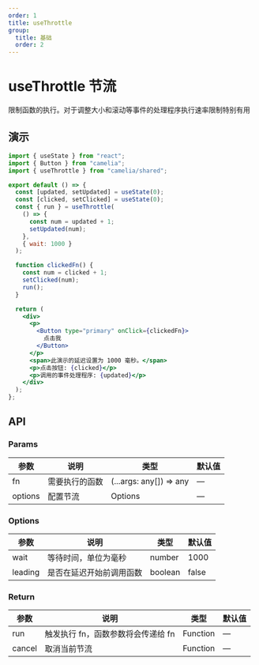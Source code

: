 ```yaml
---
order: 1
title: useThrottle
group:
  title: 基础
  order: 2
---
```


# useThrottle 节流

限制函数的执行。对于调整大小和滚动等事件的处理程序执行速率限制特别有用

## 演示

```jsx
import { useState } from "react";
import { Button } from "camelia";
import { useThrottle } from "camelia/shared";

export default () => {
  const [updated, setUpdated] = useState(0);
  const [clicked, setClicked] = useState(0);
  const { run } = useThrottle(
    () => {
      const num = updated + 1;
      setUpdated(num);
    },
    { wait: 1000 }
  );

  function clickedFn() {
    const num = clicked + 1;
    setClicked(num);
    run();
  }

  return (
    <div>
      <p>
        <Button type="primary" onClick={clickedFn}>
          点击我
        </Button>
      </p>
      <span>此演示的延迟设置为 1000 毫秒。</span>
      <p>点击按钮: {clicked}</p>
      <p>调用的事件处理程序: {updated}</p>
    </div>
  );
};
```

## API

### Params

| 参数    | 说明           | 类型                    | 默认值 |
| ------- | -------------- | ----------------------- | ------ |
| fn      | 需要执行的函数 | (...args: any[]) => any | —      |
| options | 配置节流       | Options                 | —      |

### Options

| 参数    | 说明                     | 类型    | 默认值 |
| ------- | ------------------------ | ------- | ------ |
| wait    | 等待时间，单位为毫秒     | number  | 1000   |
| leading | 是否在延迟开始前调用函数 | boolean | false  |

### Return

| 参数   | 说明                               | 类型     | 默认值 |
| ------ | ---------------------------------- | -------- | ------ |
| run    | 触发执行 fn，函数参数将会传递给 fn | Function | —      |
| cancel | 取消当前节流                       | Function | —      |
